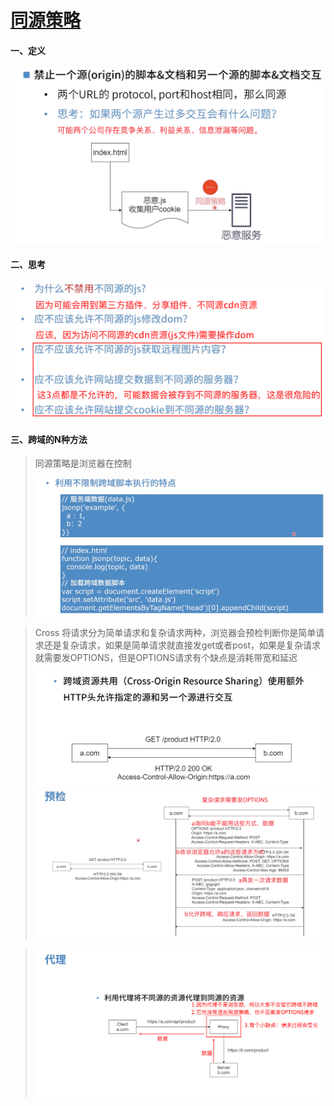 # [同源策略](https://course.study.163.com/480000006851432/lecture-480000037172595)

#### 一、定义

<div><img src="同源策略.assets/image-20210508102019480.png" alt="image-20210508102019480" width="500"/></div>



#### 二、思考

<div><img src="同源策略.assets/image-20210508143943564.png" alt="image-20210508143943564" width="500"/></div>

#### 三、跨域的N种方法

> 同源策略是浏览器在控制
>
> <div><img src="同源策略.assets/image-20210508145125676.png" alt="image-20210508145125676" width="500"/></div>



> Cross  将请求分为简单请求和复杂请求两种，浏览器会预检判断你是简单请求还是复杂请求，如果是简单请求就直接发get或者post，如果是复杂请求就需要发OPTIONS，但是OPTIONS请求有个缺点是消耗带宽和延迟
>
> <div><img src="同源策略.assets/image-20210508151106114.png" alt="image-20210508151106114" width="500"/></div>
>
> <div><img src="同源策略.assets/image-20210508152427868.png" alt="image-20210508152427868" width="500"/></div>



> <div><img src="同源策略.assets/image-20210508154058449.png" alt="image-20210508154058449" width="500"/></div>

